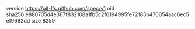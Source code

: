version https://git-lfs.github.com/spec/v1
oid sha256:e880705d4e367f832108a1fb5c2f6194995fe72185b470054aac6ec5ef9662dd
size 8259
